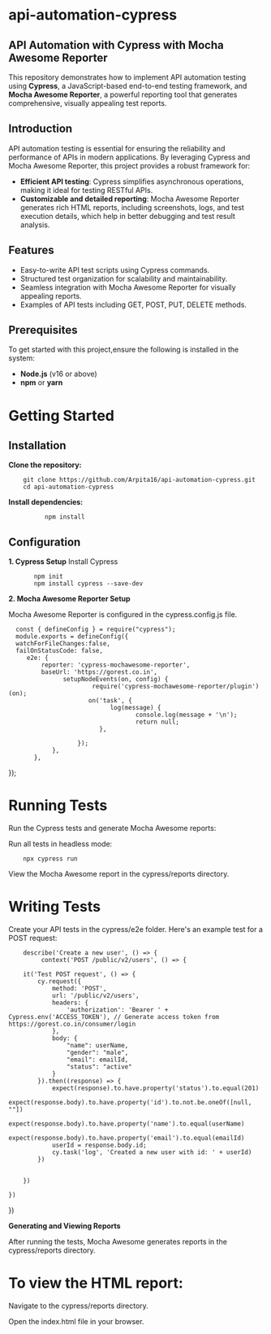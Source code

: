 # api-automation-cypress

## API Automation with Cypress with Mocha Awesome Reporter

This repository demonstrates how to implement API automation testing using **Cypress**, a JavaScript-based end-to-end testing framework, and **Mocha Awesome Reporter**, a powerful reporting tool that generates comprehensive, visually appealing test reports.

## Introduction

API automation testing is essential for ensuring the reliability and performance of APIs in modern applications. By leveraging Cypress and Mocha Awesome Reporter, this project provides a robust framework for:

- **Efficient API testing**: Cypress simplifies asynchronous operations, making it ideal for testing RESTful APIs.
- **Customizable and detailed reporting**: Mocha Awesome Reporter generates rich HTML reports, including screenshots, logs, and test execution details, which help in better debugging and test result analysis.

## Features

- Easy-to-write API test scripts using Cypress commands.
- Structured test organization for scalability and maintainability.
- Seamless integration with Mocha Awesome Reporter for visually appealing reports.
- Examples of API tests including GET, POST, PUT, DELETE methods.

## Prerequisites

To get started with this project,ensure the following is installed in the system:

- **Node.js** (v16 or above)
- **npm** or **yarn**

# Getting Started
## Installation

**Clone the repository:**

        git clone https://github.com/Arpita16/api-automation-cypress.git
        cd api-automation-cypress
        
**Install dependencies:**

              npm install
              
## Configuration

**1. Cypress Setup**
      Install Cypress
      
           npm init
           npm install cypress --save-dev
       

**2. Mocha Awesome Reporter Setup**

Mocha Awesome Reporter is configured in the cypress.config.js file. 

      const { defineConfig } = require("cypress");
      module.exports = defineConfig({
      watchForFileChanges:false,
      failOnStatusCode: false,
         e2e: {
             reporter: 'cypress-mochawesome-reporter',
             baseUrl: 'https://gorest.co.in',
                   setupNodeEvents(on, config) {
                           require('cypress-mochawesome-reporter/plugin')(on);
                          on('task', {
                                log(message) {
                                       console.log(message + '\n');
                                       return null;
                             },
    
                       });
                },
           },
   });

  
# Running Tests
  Run the Cypress tests and generate Mocha Awesome reports:

  Run all tests in headless mode:
                  
        npx cypress run
      
 View the Mocha Awesome report in the cypress/reports directory.

# Writing Tests

 Create your API tests in the cypress/e2e folder. Here's an example test for a POST request:

        describe('Create a new user', () => {
             context('POST /public/v2/users', () => {
        
        it('Test POST request', () => {
            cy.request({
                method: 'POST',
                url: '/public/v2/users',
                headers: {
                    'authorization': 'Bearer ' + Cypress.env('ACCESS_TOKEN'), // Generate access token from https://gorest.co.in/consumer/login 
                },
                body: {
                    "name": userName,
                    "gender": "male",
                    "email": emailId,
                    "status": "active"
                }
            }).then((response) => {
                expect(response).to.have.property('status').to.equal(201)
                expect(response.body).to.have.property('id').to.not.be.oneOf([null, ""])
                expect(response.body).to.have.property('name').to.equal(userName)
                expect(response.body).to.have.property('email').to.equal(emailId)
                userId = response.body.id;
                cy.task('log', 'Created a new user with id: ' + userId)
            })


        })

    })
})

**Generating and Viewing Reports**

After running the tests, Mocha Awesome generates reports in the cypress/reports directory.

# To view the HTML report:

Navigate to the cypress/reports directory.

Open the index.html file in your browser.


